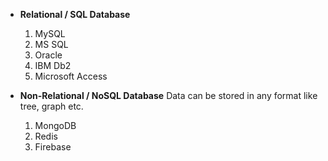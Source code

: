 - **Relational / SQL Database**
	1. MySQL
	2. MS SQL
	3. Oracle
	4. IBM Db2
	5. Microsoft Access
	
- **Non-Relational / NoSQL Database**
	Data can be stored in any format like tree, graph etc.
	1. MongoDB
	2. Redis
	3. Firebase